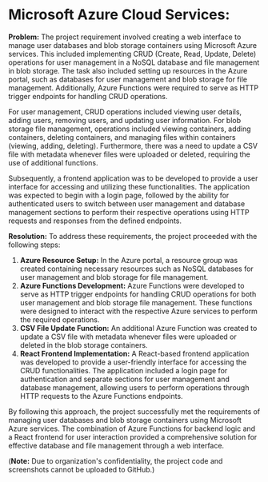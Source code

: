 # Microsoft Azure Cloud Services: 

**Problem:**
The project requirement involved creating a web interface to manage user databases and blob storage containers using Microsoft Azure services. This included implementing CRUD (Create, Read, Update, Delete) operations for user management in a NoSQL database and file management in blob storage. The task also included setting up resources in the Azure portal, such as databases for user management and blob storage for file management. Additionally, Azure Functions were required to serve as HTTP trigger endpoints for handling CRUD operations.

For user management, CRUD operations included viewing user details, adding users, removing users, and updating user information. For blob storage file management, operations included viewing containers, adding containers, deleting containers, and managing files within containers (viewing, adding, deleting). Furthermore, there was a need to update a CSV file with metadata whenever files were uploaded or deleted, requiring the use of additional functions.

Subsequently, a frontend application was to be developed to provide a user interface for accessing and utilizing these functionalities. The application was expected to begin with a login page, followed by the ability for authenticated users to switch between user management and database management sections to perform their respective operations using HTTP requests and responses from the defined endpoints.

**Resolution:**
To address these requirements, the project proceeded with the following steps:
1. **Azure Resource Setup:** In the Azure portal, a resource group was created containing necessary resources such as NoSQL databases for user management and blob storage for file management.
2. **Azure Functions Development:** Azure Functions were developed to serve as HTTP trigger endpoints for handling CRUD operations for both user management and blob storage file management. These functions were designed to interact with the respective Azure services to perform the required operations.
3. **CSV File Update Function:** An additional Azure Function was created to update a CSV file with metadata whenever files were uploaded or deleted in the blob storage containers.
4. **React Frontend Implementation:** A React-based frontend application was developed to provide a user-friendly interface for accessing the CRUD functionalities. The application included a login page for authentication and separate sections for user management and database management, allowing users to perform operations through HTTP requests to the Azure Functions endpoints.

By following this approach, the project successfully met the requirements of managing user databases and blob storage containers using Microsoft Azure services. The combination of Azure Functions for backend logic and a React frontend for user interaction provided a comprehensive solution for effective database and file management through a web interface. 


(**Note:** Due to organization's confidentiality, the project code and screenshots cannot be uploaded to GitHub.)
